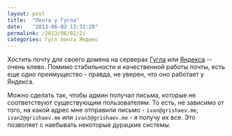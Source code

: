 ```yaml
---
layout: post
title:  "Почта у Гугла"
date:   "2013-06-02 13:31:20"
permalink: /2013/06/02/2/
categories: Гугл почта Яндекс
---
```


Хостить почту для своего домена на серверах
[Гугла](http://google.com/a) или
[Яндекса](https://pdd.yandex.ru/domains_add/) -- очень клево. Помимо
стабильности и качественной работы почты, есть еще одно преимущество -
правда, не уверен, что оно работает у Яндекса.

Можно сделать так, чтобы админ получал письма, которые не
соответствуют существующим пользователям. То есть, не зависимо от
того, на какой адрес мне отправили письмо - `ivan@grishaev.me`,
`ivan2@grishaev.me` или `ivan3@grishaev.me` - я получу их все. Это
позволяет с наебывать некоторые дурацкие системы.
